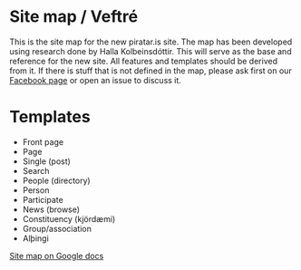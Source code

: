 # Site map / Veftré

This is the site map for the new piratar.is site. The map has been developed using research done by Halla Kolbeinsdóttir. This will serve as the base and reference for the new site. All features and templates should be derived from it. If there is stuff that is not defined in the map, please ask first on our [Facebook page](https://www.facebook.com/groups/153461471471460/) or open an issue to discuss it.

# Templates

* Front page
* Page
* Single (post)
* Search
* People (directory)
* Person
* Participate
* News (browse)
* Constituency (kjördæmi)
* Group/association
* Alþingi

[Site map on Google docs](https://docs.google.com/document/d/1J92EyHPzsFPUzOj98wxjLaiwZ2phlwvCvp5SU-CpbJY/edit?usp=sharing)
